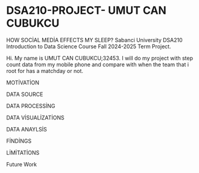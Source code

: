 # DSA210-PROJECT- UMUT CAN CUBUKCU
HOW SOCİAL MEDİA EFFECTS MY SLEEP?
Sabanci University DSA210 Introduction to Data Science Course Fall 2024-2025 Term Project.

Hi. My name is UMUT CAN CUBUKCU;32453. 
I will do my project with step count data from my mobile phone and compare with when the team that i root for  has a matchday or not.

MOTİVATİON 



DATA SOURCE


DATA PROCESSİNG

DATA VİSUALİZATİONS

DATA ANAYLSİS

FİNDİNGS

LİMİTATİONS

Future Work


